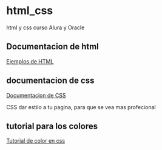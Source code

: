 # html_css

html y css curso Alura y Oracle

<!-- insertar una liga en Readme.md -->

## Documentacion de html

<a href="https://www.w3schools.com/" target="_blank">Ejemplos de HTML</a>

<!-- documentacion de CSS -->

## documentacion de css

<a href="https://www.w3schools.com/Css/" target="_blank">Documentacion de CSS</a>

<p> CSS dar estilo a tu pagina, para que se vea mas profecional</p>

## tutorial para los colores

<a href="https://www.w3schools.com/cssref/css_colors.php" target="_blanck">Tutorial de color en css</a>
